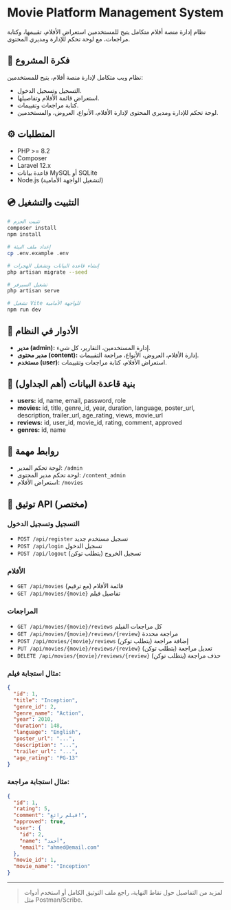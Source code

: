 # Movie Platform Management System

نظام إدارة منصة أفلام متكامل يتيح للمستخدمين استعراض الأفلام، تقييمها، وكتابة مراجعات، مع لوحة تحكم للإدارة ومديري المحتوى.

## :rocket: فكرة المشروع
نظام ويب متكامل لإدارة منصة أفلام، يتيح للمستخدمين:
- التسجيل وتسجيل الدخول.
- استعراض قائمة الأفلام وتفاصيلها.
- كتابة مراجعات وتقييمات.
- لوحة تحكم للإدارة ومديري المحتوى لإدارة الأفلام، الأنواع، العروض، والمستخدمين.

## :gear: المتطلبات
- PHP >= 8.2
- Composer
- Laravel 12.x
- قاعدة بيانات MySQL أو SQLite
- Node.js (لتشغيل الواجهة الأمامية)

## :cd: التثبيت والتشغيل
```bash
# تثبيت الحزم
composer install
npm install

# إعداد ملف البيئة
cp .env.example .env

# إنشاء قاعدة البيانات وتشغيل الهجرات
php artisan migrate --seed

# تشغيل السيرفر
php artisan serve

# تشغيل Vite للواجهة الأمامية
npm run dev
```

## :busts_in_silhouette: الأدوار في النظام
- **مدير (admin):** إدارة المستخدمين، التقارير، كل شيء.
- **مدير محتوى (content):** إدارة الأفلام، العروض، الأنواع، مراجعة التقييمات.
- **مستخدم (user):** استعراض الأفلام، كتابة مراجعات وتقييمات.

## :file_folder: بنية قاعدة البيانات (أهم الجداول)
- **users:** id, name, email, password, role
- **movies:** id, title, genre_id, year, duration, language, poster_url, description, trailer_url, age_rating, views, movie_url
- **reviews:** id, user_id, movie_id, rating, comment, approved
- **genres:** id, name

## :link: روابط مهمة
- لوحة تحكم المدير: `/admin`
- لوحة تحكم مدير المحتوى: `/content_admin`
- استعراض الأفلام: `/movies`

## :book: توثيق API (مختصر)

### التسجيل وتسجيل الدخول
- `POST /api/register` تسجيل مستخدم جديد
- `POST /api/login` تسجيل الدخول
- `POST /api/logout` تسجيل الخروج (يتطلب توكن)

### الأفلام
- `GET /api/movies` قائمة الأفلام (مع ترقيم)
- `GET /api/movies/{movie}` تفاصيل فيلم

### المراجعات
- `GET /api/movies/{movie}/reviews` كل مراجعات الفيلم
- `GET /api/movies/{movie}/reviews/{review}` مراجعة محددة
- `POST /api/movies/{movie}/reviews` إضافة مراجعة (يتطلب توكن)
- `PUT /api/movies/{movie}/reviews/{review}` تعديل مراجعة (يتطلب توكن)
- `DELETE /api/movies/{movie}/reviews/{review}` حذف مراجعة (يتطلب توكن)

### مثال استجابة فيلم:
```json
{
  "id": 1,
  "title": "Inception",
  "genre_id": 2,
  "genre_name": "Action",
  "year": 2010,
  "duration": 148,
  "language": "English",
  "poster_url": "...",
  "description": "...",
  "trailer_url": "...",
  "age_rating": "PG-13"
}
```

### مثال استجابة مراجعة:
```json
{
  "id": 1,
  "rating": 5,
  "comment": "فيلم رائع!",
  "approved": true,
  "user": {
    "id": 2,
    "name": "أحمد",
    "email": "ahmed@email.com"
  },
  "movie_id": 1,
  "movie_name": "Inception"
}
```

---

> لمزيد من التفاصيل حول نقاط النهاية، راجع ملف التوثيق الكامل أو استخدم أدوات مثل Postman/Scribe.
